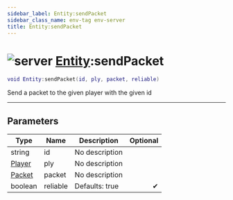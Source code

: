 ```yaml
---
sidebar_label: Entity:sendPacket
sidebar_class_name: env-tag env-server
title: Entity:sendPacket
---
```


# <img src='/img/wiki/server.png' alt='server' classname='env-tag' /> [Entity](../entity/README.md):sendPacket

```lua
void Entity:sendPacket(id, ply, packet, reliable)
```

Send a packet to the given player with the given id<br/>

-----------------
## Parameters

| Type   | Name | Description | Optional |
| ------ | ---- | ----------- | -------: |
| string | id | No description |   |
| [Player](../player/README.md) | ply | No description |   |
| [Packet](../packet/README.md) | packet | No description |   |
| boolean | reliable | Defaults: true | ✔ |
